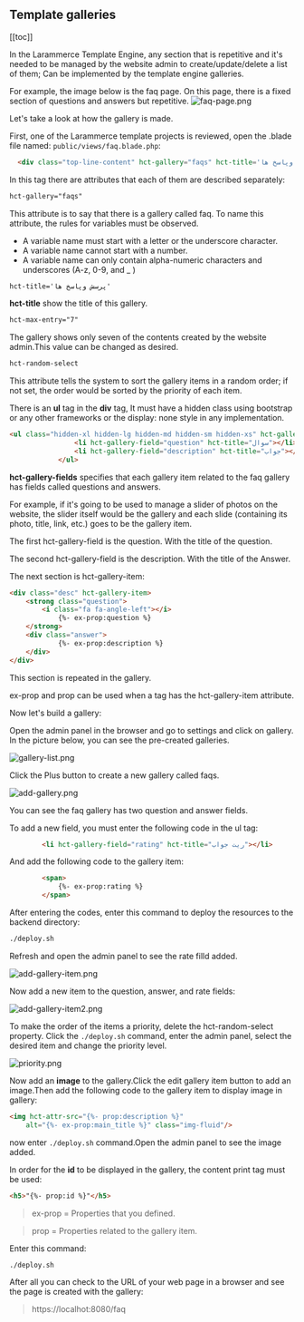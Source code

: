 ## Template galleries

[[toc]]

In the Larammerce Template Engine, any section that is repetitive and it's needed to be managed by the website admin to create/update/delete a list of them; Can be implemented by the template engine galleries.

For example, the image below is the faq page. On this page, there is a fixed section of questions and answers but repetitive.
![faq-page.png](/faq-page.png)

Let's take a look at how the gallery is made.

First, one of the Larammerce template projects is reviewed, open the .blade file named: `public/views/faq.blade.php`:

```html
  <div class="top-line-content" hct-gallery="faqs" hct-title='پرسش وپاسخ ها' hct-max-entry="7" hct-random-select>
```
In this tag there are attributes that each of them are described separately:
```html
hct-gallery="faqs"
```
This attribute is to say that there is a gallery called faq. To name this attribute, the rules for variables must be observed.
- A variable name must start with a letter or the underscore character.
- A variable name cannot start with a number.
- A variable name can only contain alpha-numeric characters and underscores (A-z, 0-9, and _ )

```html
hct-title='پرسش وپاسخ ها'
```
**hct-title** show the title of this gallery.

```html
hct-max-entry="7"
```
The gallery shows only seven of the contents created by the website admin.This value can be changed as desired.

```html
hct-random-select
```
This attribute tells the system to sort the gallery items in a random order; if not set, the order would be sorted by the priority of each item.

There is an **ul** tag in the **div** tag, It must have a hidden class using bootstrap or any other frameworks or the display: none style in any implementation.

```html
<ul class="hidden-xl hidden-lg hidden-md hidden-sm hidden-xs" hct-gallery-fields>
                <li hct-gallery-field="question" hct-title="سوال"></li>
                <li hct-gallery-field="description" hct-title="جواب"></li>
            </ul>
```
**hct-gallery-fields** specifies that each gallery item related to the faq gallery has fields called questions and answers.

For example, if it's going to be used to manage a slider of photos on the website, the slider itself would be the gallery and each slide (containing its photo, title, link, etc.) goes to be the gallery item.

The first hct-gallery-field is the question. With the title of the question.

The second hct-gallery-field is the description. With the title of the Answer.

The next section is hct-gallery-item:
```html
<div class="desc" hct-gallery-item>
    <strong class="question">
        <i class="fa fa-angle-left"></i>
            {%- ex-prop:question %}
    </strong>
    <div class="answer">
            {%- ex-prop:description %}
    </div>
</div>
```
This section is repeated in the gallery.

ex-prop and prop can be used when a tag has the hct-gallery-item attribute.

Now let's build a gallery:

Open the admin panel in the browser and go to settings and click on gallery. In the picture below, you can see the pre-created galleries.

![gallery-list.png](/gallery-list.png)

Click the Plus button to create a new gallery called faqs.

![add-gallery.png](/add-gallery.png)

You can see the faq gallery has two question and answer fields.

To add a new field, you must enter the following code in the ul tag:

```html
        <li hct-gallery-field="rating" hct-title="ریت جواب"></li>
```
And add the following code to the gallery item:
```html
        <span>
            {%- ex-prop:rating %}
        </span>
```
After entering the codes, enter this command to deploy the resources to the backend directory:
```bash
./deploy.sh
```
Refresh and open the admin panel to see the rate filld added.

![add-gallery-item.png](/add-gallery-item.png)

Now add a new item to the question, answer, and rate fields:

![add-gallery-item2.png](/add-gallery-item2.png)

To make the order of the items a priority, delete the hct-random-select property. Click the `./deploy.sh` command, enter the admin panel, select the desired item and change the priority level.

![priority.png](/priority.png)

Now add an **image** to the gallery.Click the edit gallery item button to add an image.Then add the following code to the gallery item to display image in gallery:

```html
<img hct-attr-src="{%- prop:description %}"
    alt="{%- ex-prop:main_title %}" class="img-fluid"/>
```
now enter `./deploy.sh` command.Open the admin panel to see the image added.

In order for the **id** to be displayed in the gallery, the content print tag must be used:
```html
<h5>"{%- prop:id %}"</h5>
```
> ex-prop = Properties that you defined.

> prop  = Properties related to the gallery item.

Enter this command:
```bash
./deploy.sh
```
After all you can check to the URL of your web page in a browser and see the page is created with the gallery:
>https://localhot:8080/faq